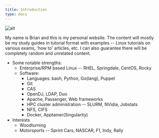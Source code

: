 ```yaml
---
title: Introduction
type: docs
---
```


![alt](intro.gif)

My name is Brian and this is my personal website. The content will mostly be my study guides in tutorial format with examples -- Linux tutorials on various exams, 'how to' articles, etc. I can also guarantee there will be completely random and unrelated content.

* Some notable strengths:
  * Enterprise/RPM based Linux -- RHEL, Springdale, CentOS, Rocky
  * Software:
    * Languages: bash, Python, Go(lang), Puppet
    * Git
    * CAS
    * OpenDJ, LDAP, Duo
    * Apache, Passenger, Web frameworks
    * HPC cluster administration -- SLURM, NVidia, Jobstats
    * NFS, CIFS
    * Docker, Apptainer(Singularity)
* Interests
  * Woodturning
  * Motorsports -- Sprint Cars, NASCAR, F1, Indy, Rally
